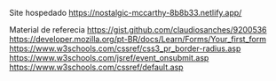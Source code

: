 Site hospedado
https://nostalgic-mccarthy-8b8b33.netlify.app/


Material de referecia
https://gist.github.com/claudiosanches/9200536
https://developer.mozilla.org/pt-BR/docs/Learn/Forms/Your_first_form
https://www.w3schools.com/cssref/css3_pr_border-radius.asp
https://www.w3schools.com/jsref/event_onsubmit.asp
https://www.w3schools.com/cssref/default.asp


